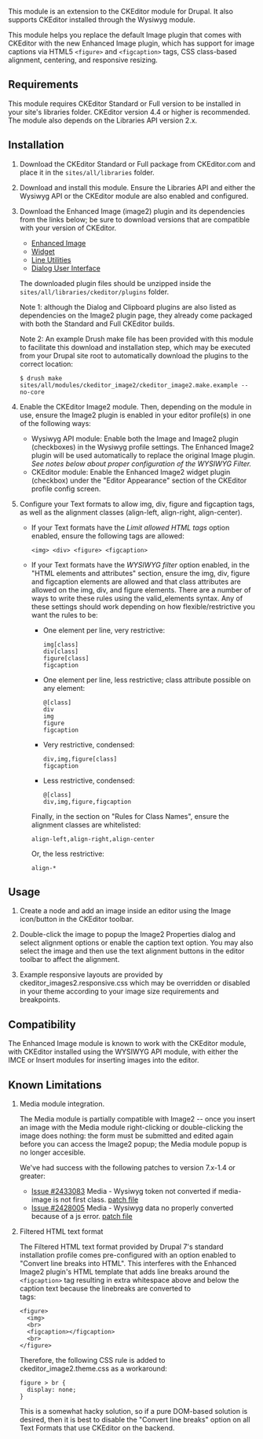 This module is an extension to the CKEditor module for Drupal. It also supports
CKEditor installed through the Wysiwyg module.

This module helps you replace the default Image plugin that comes with
CKEditor with the new Enhanced Image plugin, which has support for image
captions via HTML5 `<figure>` and `<figcaption>` tags, CSS class-based
alignment, centering, and responsive resizing.

Requirements
------------

This module requires CKEditor Standard or Full version to be installed in your
site's libraries folder. CKEditor version 4.4 or higher is recommended. The
module also depends on the Libraries API version 2.x.

Installation
------------

1.  Download the CKEditor Standard or Full package from CKEditor.com and
    place it in the `sites/all/libraries` folder.

2.  Download and install this module. Ensure the Libraries API and either the
    Wysiwyg API or the CKEditor module are also enabled and configured.

3.  Download the Enhanced Image (image2) plugin and its dependencies from the
    links below; be sure to download versions that are compatible with your
    version of CKEditor.

    * [Enhanced Image](http://ckeditor.com/addon/image2)
    * [Widget](http://ckeditor.com/addon/widget)
    * [Line Utilities](http://ckeditor.com/addon/lineutils)
    * [Dialog User Interface](http://ckeditor.com/addon/dialogui)

    The downloaded plugin files should be unzipped inside the
    `sites/all/libraries/ckeditor/plugins` folder.

    Note 1: although the Dialog and Clipboard plugins are also listed as
    dependencies on the Image2 plugin page, they already come packaged
    with both the Standard and Full CKEditor builds.

    Note 2: An example Drush make file has been provided with this module to
    facilitate this download and installation step, which may be executed from
    your Drupal site root to automatically download the plugins to the correct
    location:

        $ drush make sites/all/modules/ckeditor_image2/ckeditor_image2.make.example --no-core

4.  Enable the CKEditor Image2 module. Then, depending on the module in use,
    ensure the Image2 plugin is enabled in your editor profile(s) in one of the
    following ways:

    * Wysiwyg API module: Enable both the Image and Image2 plugin (checkboxes)
      in the Wysiwyg profile settings. The Enhanced Image2 plugin will be used
      automatically to replace the original Image plugin. *See notes below
      about proper configuration of the WYSIWYG Filter.*
    * CKEditor module: Enable the Enhanced Image2 widget plugin (checkbox) under
      the "Editor Appearance" section of the CKEditor profile config screen.

5.  Configure your Text formats to allow img, div, figure and figcaption tags,
    as well as the alignment classes (align-left, align-right, align-center).

    *   If your Text formats have the *Limit allowed HTML tags* option
        enabled, ensure the following tags are allowed:

            <img> <div> <figure> <figcaption>

    *   If your Text formats have the *WYSIWYG filter* option enabled, in the
        "HTML elements and attributes" section, ensure the img, div, figure
        and figcaption elements are allowed and that class attributes are
        allowed on the img, div, and figure elements.  There are a number
        of ways to write these rules using the valid_elements syntax. Any of
        these settings should work depending on how flexible/restrictive you
        want the rules to be:

        *   One element per line, very restrictive:

                img[class]
                div[class]
                figure[class]
                figcaption

        *   One element per line, less restrictive; class attribute possible
            on any element:

                @[class]
                div
                img
                figure
                figcaption

        *   Very restrictive, condensed:

                div,img,figure[class]
                figcaption

        *   Less restrictive, condensed:

                @[class]
                div,img,figure,figcaption

        Finally, in the section on "Rules for Class Names", ensure the
        alignment classes are whitelisted:

            align-left,align-right,align-center

        Or, the less restrictive:

            align-*

Usage
-----

1.  Create a node and add an image inside an editor using the Image icon/button
    in the CKEditor toolbar.

2.  Double-click the image to popup the Image2 Properties dialog and select
    alignment options or enable the caption text option.  You may also select
    the image and then use the text alignment buttons in the editor toolbar to
    affect the alignment.

3.  Example responsive layouts are provided by ckeditor_images2.responsive.css
    which may be overridden or disabled in your theme according to your image
    size requirements and breakpoints.

Compatibility
-------------

The Enhanced Image module is known to work with the CKEditor module, with
CKEditor installed using the WYSIWYG API module, with either the IMCE or
Insert modules for inserting images into the editor.

Known Limitations
-----------------

1.  Media module integration.

    The Media module is partially compatible with Image2 -- once you insert an
    image with the Media module right-clicking or double-clicking the image
    does nothing: the form must be submitted and edited again before you can
    access the Image2 popup; the Media module popup is no longer accesible.

    We've had success with the following patches to version 7.x-1.4 or greater:

    * [Issue #2433083](https://www.drupal.org/node/2433083)
        Media - Wysiwyg token not converted if media-image is not first class.
        [patch file](https://www.drupal.org/files/issues/media-wysiwyg-ckeditor-image2-2433083-3.patch)
    * [Issue #2428005](https://www.drupal.org/node/2428005)
        Media - Wysiwyg data no properly converted because of a js error.
        [patch file](https://www.drupal.org/files/issues/media_fix.patch)

2.  Filtered HTML text format

    The Filtered HTML text format provided by Drupal 7's standard installation
    profile comes pre-configured with an option enabled to "Convert line breaks
    into HTML". This interferes with the Enhanced Image2 plugin's HTML template
    that adds line breaks around the `<figcaption>` tag resulting in extra
    whitespace above and below the caption text because the linebreaks
    are converted to <br> tags:

        <figure>
          <img>
          <br>
          <figcaption></figcaption>
          <br>
        </figure>

    Therefore, the following CSS rule is added to ckeditor_image2.theme.css as
    a workaround:

        figure > br {
          display: none;
        }

    This is a somewhat hacky solution, so if a pure DOM-based solution is
    desired, then it is best to disable the "Convert line breaks" option on
    all Text Formats that use CKEditor on the backend.

